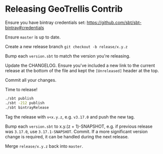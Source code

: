 # Releasing GeoTrellis Contrib

Ensure you have bintray credentials set: https://github.com/sbt/sbt-bintray#credentials

Ensure `master` is up to date.

Create a new release branch `git checkout -b release/x.y.z`

Bump each `version.sbt` to match the version you're releasing.

Update the CHANGELOG. Ensure you've included a new link to the current release at the
bottom of the file and kept the `[Unreleased]` header at the top.

Commit all your changes.

Time to release!
```bash
./sbt publish
./sbt -212 publish
./sbt bintrayRelease
```

Tag the release with `v<x.y.z`, e.g. `v3.17.0` and push the new tag.

Bump each `version.sbt` to x.y.(z + 1)-SNAPSHOT, e.g. if previous release was 
`3.17.0`, use `3.17.1-SNAPSHOT`. Commit. If a more significant version change is required,
it can be handled during the next release.

Merge `release/x.y.z` back into `master`. 

